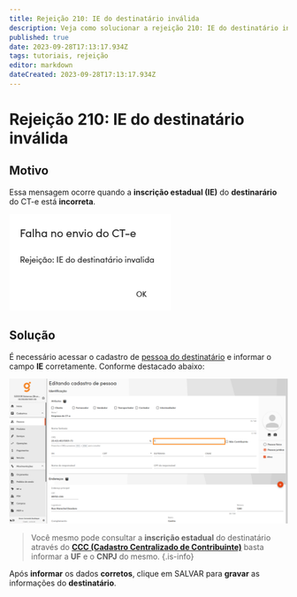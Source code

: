 ```yaml
---
title: Rejeição 210: IE do destinatário inválida
description: Veja como solucionar a rejeição 210: IE do destinatário inválida no Gweb.
published: true
date: 2023-09-28T17:13:17.934Z
tags: tutoriais, rejeição
editor: markdown
dateCreated: 2023-09-28T17:13:17.934Z
---
```


# Rejeição 210: IE do destinatário inválida

## Motivo

Essa mensagem ocorre quando a **inscrição estadual (IE)** do **destinarário** do CT-e está **incorreta**.

![Mensagem de erro da rejeição](/tutoriais/rejeicoes/210/msg_rej_210.png)

## Solução

É necessário acessar o cadastro de [pessoa do destinatário](/cadastros/pessoas) e informar o campo **IE** corretamente. Conforme destacado abaixo:

![Solução da rejeição 210 - Cadastro de pessoa](/tutoriais/rejeicoes/210/sol_rej_210.png)

> Você mesmo pode consultar a **inscrição estadual** do destinatário através do [**CCC (Cadastro Centralizado de Contribuinte)**](https://dfe-portal.svrs.rs.gov.br/nfe/ccc) basta informar a **UF** e o **CNPJ** do mesmo.
{.is-info}


Após **informar** os dados **corretos**, clique em <span class="mat-button mat-accent">SALVAR</span> para **gravar** as informações do **destinatário**.